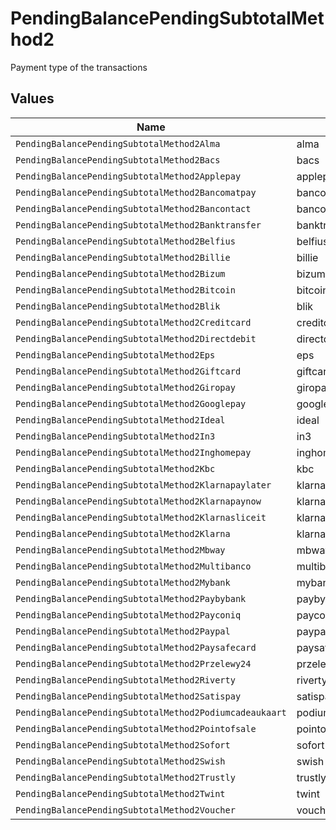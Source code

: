 # PendingBalancePendingSubtotalMethod2

Payment type of the transactions


## Values

| Name                                                    | Value                                                   |
| ------------------------------------------------------- | ------------------------------------------------------- |
| `PendingBalancePendingSubtotalMethod2Alma`              | alma                                                    |
| `PendingBalancePendingSubtotalMethod2Bacs`              | bacs                                                    |
| `PendingBalancePendingSubtotalMethod2Applepay`          | applepay                                                |
| `PendingBalancePendingSubtotalMethod2Bancomatpay`       | bancomatpay                                             |
| `PendingBalancePendingSubtotalMethod2Bancontact`        | bancontact                                              |
| `PendingBalancePendingSubtotalMethod2Banktransfer`      | banktransfer                                            |
| `PendingBalancePendingSubtotalMethod2Belfius`           | belfius                                                 |
| `PendingBalancePendingSubtotalMethod2Billie`            | billie                                                  |
| `PendingBalancePendingSubtotalMethod2Bizum`             | bizum                                                   |
| `PendingBalancePendingSubtotalMethod2Bitcoin`           | bitcoin                                                 |
| `PendingBalancePendingSubtotalMethod2Blik`              | blik                                                    |
| `PendingBalancePendingSubtotalMethod2Creditcard`        | creditcard                                              |
| `PendingBalancePendingSubtotalMethod2Directdebit`       | directdebit                                             |
| `PendingBalancePendingSubtotalMethod2Eps`               | eps                                                     |
| `PendingBalancePendingSubtotalMethod2Giftcard`          | giftcard                                                |
| `PendingBalancePendingSubtotalMethod2Giropay`           | giropay                                                 |
| `PendingBalancePendingSubtotalMethod2Googlepay`         | googlepay                                               |
| `PendingBalancePendingSubtotalMethod2Ideal`             | ideal                                                   |
| `PendingBalancePendingSubtotalMethod2In3`               | in3                                                     |
| `PendingBalancePendingSubtotalMethod2Inghomepay`        | inghomepay                                              |
| `PendingBalancePendingSubtotalMethod2Kbc`               | kbc                                                     |
| `PendingBalancePendingSubtotalMethod2Klarnapaylater`    | klarnapaylater                                          |
| `PendingBalancePendingSubtotalMethod2Klarnapaynow`      | klarnapaynow                                            |
| `PendingBalancePendingSubtotalMethod2Klarnasliceit`     | klarnasliceit                                           |
| `PendingBalancePendingSubtotalMethod2Klarna`            | klarna                                                  |
| `PendingBalancePendingSubtotalMethod2Mbway`             | mbway                                                   |
| `PendingBalancePendingSubtotalMethod2Multibanco`        | multibanco                                              |
| `PendingBalancePendingSubtotalMethod2Mybank`            | mybank                                                  |
| `PendingBalancePendingSubtotalMethod2Paybybank`         | paybybank                                               |
| `PendingBalancePendingSubtotalMethod2Payconiq`          | payconiq                                                |
| `PendingBalancePendingSubtotalMethod2Paypal`            | paypal                                                  |
| `PendingBalancePendingSubtotalMethod2Paysafecard`       | paysafecard                                             |
| `PendingBalancePendingSubtotalMethod2Przelewy24`        | przelewy24                                              |
| `PendingBalancePendingSubtotalMethod2Riverty`           | riverty                                                 |
| `PendingBalancePendingSubtotalMethod2Satispay`          | satispay                                                |
| `PendingBalancePendingSubtotalMethod2Podiumcadeaukaart` | podiumcadeaukaart                                       |
| `PendingBalancePendingSubtotalMethod2Pointofsale`       | pointofsale                                             |
| `PendingBalancePendingSubtotalMethod2Sofort`            | sofort                                                  |
| `PendingBalancePendingSubtotalMethod2Swish`             | swish                                                   |
| `PendingBalancePendingSubtotalMethod2Trustly`           | trustly                                                 |
| `PendingBalancePendingSubtotalMethod2Twint`             | twint                                                   |
| `PendingBalancePendingSubtotalMethod2Voucher`           | voucher                                                 |
